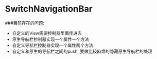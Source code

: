 # SwitchNavigationBar

###目前存在的问题:
- 自定义的View需要控制器里面传进去
- 原生导航栏控制器实现一个属性一个方法
- 自定义导航栏控制器实现一个属性两个方法
- 自定义和原生的导航栏之间的push, 要做比较麻烦的隐藏原生导航栏的处理

